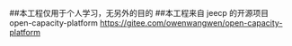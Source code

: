 ##本工程仅用于个人学习，无另外的目的
##本工程来自 jeecp 的开源项目 open-capacity-platform
<https://gitee.com/owenwangwen/open-capacity-platform>